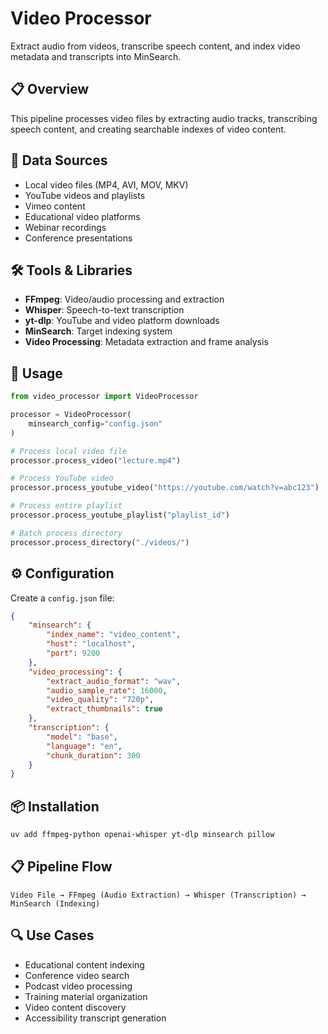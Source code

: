 # Video Processor

Extract audio from videos, transcribe speech content, and index video metadata and transcripts into MinSearch.

## 📋 Overview

This pipeline processes video files by extracting audio tracks, transcribing speech content, and creating searchable indexes of video content.

## 🎯 Data Sources

- Local video files (MP4, AVI, MOV, MKV)
- YouTube videos and playlists
- Vimeo content
- Educational video platforms
- Webinar recordings
- Conference presentations

## 🛠️ Tools & Libraries

- **FFmpeg**: Video/audio processing and extraction
- **Whisper**: Speech-to-text transcription
- **yt-dlp**: YouTube and video platform downloads
- **MinSearch**: Target indexing system
- **Video Processing**: Metadata extraction and frame analysis

## 🚀 Usage

```python
from video_processor import VideoProcessor

processor = VideoProcessor(
    minsearch_config="config.json"
)

# Process local video file
processor.process_video("lecture.mp4")

# Process YouTube video
processor.process_youtube_video("https://youtube.com/watch?v=abc123")

# Process entire playlist
processor.process_youtube_playlist("playlist_id")

# Batch process directory
processor.process_directory("./videos/")
```

## ⚙️ Configuration

Create a `config.json` file:

```json
{
    "minsearch": {
        "index_name": "video_content",
        "host": "localhost",
        "port": 9200
    },
    "video_processing": {
        "extract_audio_format": "wav",
        "audio_sample_rate": 16000,
        "video_quality": "720p",
        "extract_thumbnails": true
    },
    "transcription": {
        "model": "base",
        "language": "en",
        "chunk_duration": 300
    }
}
```

## 📦 Installation

```bash
uv add ffmpeg-python openai-whisper yt-dlp minsearch pillow
```

## 📋 Pipeline Flow

```
Video File → FFmpeg (Audio Extraction) → Whisper (Transcription) → MinSearch (Indexing)
```

## 🔍 Use Cases

- Educational content indexing
- Conference video search
- Podcast video processing
- Training material organization
- Video content discovery
- Accessibility transcript generation